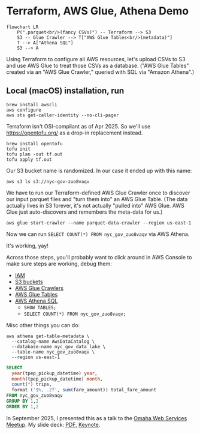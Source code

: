 # Terraform, AWS Glue, Athena Demo

```mermaid
flowchart LR
    P(".parquet<br/>(fancy CSVs)") -- Terraform --> S3
    S3 -- Glue Crawler --> T["AWS Glue Tables<br/>(metadata)"]
    T --> A["Athena SQL"]
    S3 --> A
```

Using Terraform to configure all AWS resources, let's upload CSVs to S3 and use AWS Glue to treat
those CSVs as a database. ("AWS Glue Tables" created via an "AWS Glue Crawler," queried with SQL
via "Amazon Athena".)

## Local (macOS) installation, run
```
brew install awscli
aws configure
aws sts get-caller-identity --no-cli-pager
```

Terraform isn't OSI-compliant as of Apr 2025. So we'll use https://opentofu.org/ as a drop-in replacement instead.

```
brew install opentofu
tofu init
tofu plan -out tf.out
tofu apply tf.out
```

Our S3 bucket name is randomized. In our case it ended up with this name:

```
aws s3 ls s3://nyc-gov-zuo8vaqv
```

We have to run our Terraform-defined AWS Glue Crawler once to discover our input parquet files
and "turn them into" an AWS Glue Table. (The data actually lives in S3 forever, it's not actually
"pulled into" AWS Glue. AWS Glue just auto-discovers and remembers the meta-data for us.)

```
aws glue start-crawler --name parquet-data-crawler --region us-east-1
```

Now we can run `SELECT COUNT(*) FROM nyc_gov_zuo8vaqv` via AWS Athena.

It's working, yay!

Across those steps, you'll probably want to click around in AWS Console
to make sure steps are working, debug them:
* [IAM](https://us-east-1.console.aws.amazon.com/iam/home?region=us-east-1#/home)
* [S3 buckets](https://us-east-1.console.aws.amazon.com/s3/buckets?region=us-east-1&bucketType=general)
* [AWS Glue Crawlers](https://us-east-1.console.aws.amazon.com/glue/home?region=us-east-1#/v2/data-catalog/crawlers/view/csv-data-crawler)
* [AWS Glue Tables](https://us-east-1.console.aws.amazon.com/glue/home?region=us-east-1#/v2/data-catalog/tables)
* [AWS Athena SQL](https://us-east-1.console.aws.amazon.com/athena/home?region=us-east-1#/query-editor/history/da2df5ac-e759-4ac0-a6fb-1efd3dbfd118)
  * `SHOW TABLES;`
  * `SELECT COUNT(*) FROM nyc_gov_zuo8vaqv;`

Misc other things you can do:

```
aws athena get-table-metadata \
  --catalog-name AwsDataCatalog \
  --database-name nyc_gov_data_lake \
  --table-name nyc_gov_zuo8vaqv \
  --region us-east-1
```

```sql
SELECT
  year(tpep_pickup_datetime) year,
  month(tpep_pickup_datetime) month,
  count(*) trips,
  format ('$%, .2f', sum(fare_amount)) total_fare_amount
FROM nyc_gov_zuo8vaqv
GROUP BY 1,2
ORDER BY 1,2
```

In September 2025, I presented this as a talk to the
[Omaha Web Services Meetup](https://www.meetup.com/omaha-amazon-web-services-meetup/events/310573705/?recId=bfc7ca69-2883-403d-b4cf-eb382c41c26d&recSource=event-search&searchId=c03bf7d6-b012-475e-be3c-d3ff00d9f871&eventOrigin=find_page%24all).
My slide deck:
[PDF](https://www.dropbox.com/scl/fi/jzqgsofh2z6sv52ccea51/2025-AWS-Glue.pdf?rlkey=pjkp8mtvlpl9nm2mfm4f56l6d&dl=0),
[Keynote](https://www.dropbox.com/scl/fi/8wbuchswgb7hpl59ps1j7/2025-AWS-Glue.key?rlkey=fy99pmqtgiqja4cyy58942twu&dl=0).
